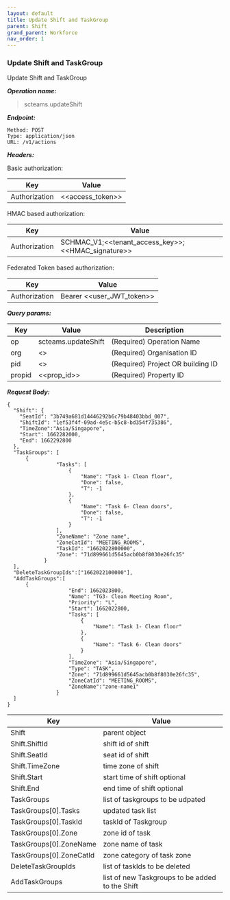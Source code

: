 ```yaml
---
layout: default
title: Update Shift and TaskGroup
parent: Shift
grand_parent: Workforce
nav_order: 1
---
```



### Update Shift and TaskGroup

Update Shift and TaskGroup

***Operation name:***

> scteams.updateShift

***Endpoint:***

```
Method: POST
Type: application/json
URL: /v1/actions
```

***Headers:***

Basic authorization:

|Key|Value|
|---|---|
|Authorization|<<access_token>>|


HMAC based authorization:

|Key|Value|
|---|---|
|Authorization|SCHMAC_V1;<<tenant_access_key>>;<<HMAC_signature>>|

Federated Token based authorization:

|Key|Value|
|---|---|
|Authorization|Bearer <<user_JWT_token>>|

***Query params:***

| Key | Value | Description |
| --- | ------|-------------|
| op | scteams.updateShift | (Required) Operation Name |
| org | <<org>> | (Required) Organisation ID |
| pid | <<pid>> | (Required) Project OR building ID |
| propid | <<prop_id>> | (Required) Property ID |


***Request Body:***

```
{
  "Shift": {
    "SeatId": "3b749a681d14446292b6c79b48403bbd_007",
    "ShiftId": "1ef53f4f-09ad-4e5c-b5c8-bd354f735386",
    "TimeZone":"Asia/Singapore",
    "Start": 1662282000,
    "End": 1662292800
  },
  "TaskGroups": [
      {
                "Tasks": [
                    {
                        "Name": "Task 1- Clean floor",
                        "Done": false,
                        "T": -1
                    },
                    {
                        "Name": "Task 6- Clean doors",
                        "Done": false,
                        "T": -1
                    }
                ],
                "ZoneName": "Zone name",
                "ZoneCatId": "MEETING_ROOMS",
                "TaskId": "1662022800000",
                "Zone": "71d899661d5645acb0b8f8030e26fc35"
            }
  ],
  "DeleteTaskGroupIds":["1662022100000"],
  "AddTaskGroups":[
      {
                    "End": 1662023800,
                    "Name": "TG3- Clean Meeting Room",
                    "Priority": "L",
                    "Start": 1662022800,
                    "Tasks": [
                        {
                            "Name": "Task 1- Clean floor"
                        },
                        {
                            "Name": "Task 6- Clean doors"
                        }
                    ],
                    "TimeZone": "Asia/Singapore",
                    "Type": "TASK",
                    "Zone": "71d899661d5645acb0b8f8030e26fc35",
                    "ZoneCatId": "MEETING_ROOMS",
                    "ZoneName":"zone-name1"
                }
  ]
}
```

|Key|Value|
|---|---|
|Shift|parent object|
|Shift.ShiftId|shift id of shift|
|Shift.SeatId|seat id of shift|
|Shift.TimeZone|time zone of shift|
|Shift.Start|start time of shift optional |
|Shift.End|end time of shift optional|
|TaskGroups|list of taskgroups to be udpated|
|TaskGroups[0].Tasks|updated task list|
|TaskGroups[0].TaskId|taskId of Taskgroup|
|TaskGroups[0].Zone|zone id of task|
|TaskGroups[0].ZoneName|zone name of task|
|TaskGroups[0].ZoneCatId|zone category of task zone|
|DeleteTaskGroupIds|list of taskIds to be deleted|
|AddTaskGroups|list of new Taskgroups to be added to the Shift|
